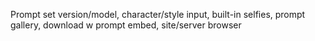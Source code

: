 Prompt set version/model, character/style input, built-in selfies, prompt gallery, download w prompt embed, site/server browser 